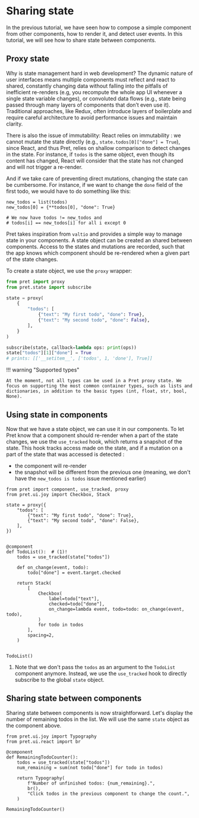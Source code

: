 # Sharing state

In the previous tutorial, we have seen how to compose a simple component from other components, how to render it, and detect user events. In this tutorial, we will see how to share state between components.

## Proxy state

Why is state management hard in web development? The dynamic nature of user interfaces means multiple components must reflect and react to shared, constantly changing data without falling into the pitfalls of inefficient re-renders (e.g, you recompute the whole app UI whenever a single state variable changes), or convoluted data flows (e.g., state being passed through many layers of components that don’t even use it). Traditional approaches, like Redux, often introduce layers of boilerplate and require careful architecture to avoid performance issues and maintain clarity.

There is also the issue of immutability: React relies on immutability : we cannot mutate the state directly (e.g., `state.todos[0]["done"] = True`), since React, and thus Pret, relies on shallow comparison to detect changes in the state. For instance, if `todos` is the same object, even though its content has changed, React will consider that the state has not changed and will not trigger a re-render.

And if we take care of preventing direct mutations, changing the state can be cumbersome. For instance, if we want to change the `done` field of the first todo, we would have to do something like this:

```{ .python .no-exec }
new_todos = list(todos)
new_todos[0] = {**todos[0], "done": True}

# We now have todos != new_todos and
# todos[i] == new_todos[i] for all i except 0
```

Pret takes inspiration from `valtio` and provides a simple way to manage state in your components. A state object can be created an shared between components. Access to the states and mutations are recorded, such that the app knows which component should be re-rendered when a given part of the state changes.

To create a state object, we use the `proxy` wrapper:

```python
from pret import proxy
from pret.state import subscribe

state = proxy(
    {
        "todos": [
            {"text": "My first todo", "done": True},
            {"text": "My second todo", "done": False},
        ],
    }
)

subscribe(state, callback=lambda ops: print(ops))
state["todos"][1]["done"] = True
# prints: [['__setitem__', ['todos', 1, 'done'], True]]
```

!!! warning "Supported types"

    At the moment, not all types can be used in a Pret proxy state. We focus on supporting the most common container types, such as lists and dictionaries, in addition to the basic types (int, float, str, bool, None).

## Using state in components

Now that we have a state object, we can use it in our components. To let Pret know that a component should re-render when a part of the state changes, we use the `use_tracked` hook, which returns a snapshot of the state. This hook tracks access made on the state, and if a mutation on a part of the state that was accessed is detected :

- the component will re-render
- the snapshot will be different from the previous one (meaning, we don't have the `new_todos is todos` issue mentioned earlier)

```{ .python .render-with-pret }
from pret import component, use_tracked, proxy
from pret.ui.joy import Checkbox, Stack

state = proxy({
    "todos": [
        {"text": "My first todo", "done": True},
        {"text": "My second todo", "done": False},
    ],
})


@component
def TodoList():  # (1)!
    todos = use_tracked(state["todos"])

    def on_change(event, todo):
        todo["done"] = event.target.checked

    return Stack(
        [
            Checkbox(
                label=todo["text"],
                checked=todo["done"],
                on_change=lambda event, todo=todo: on_change(event, todo),
            )
            for todo in todos
        ],
        spacing=2,
    )


TodoList()
```

1. Note that we don't pass the `todos` as an argument to the `TodoList` component anymore. Instead, we use the `use_tracked` hook to directly subscribe to the global `state` object.


## Sharing state between components

Sharing state between components is now straightforward.
Let's display the number of remaining todos in the list. We will
use the same `state` object as the component above.

```{ .python .render-with-pret }
from pret.ui.joy import Typography
from pret.ui.react import br

@component
def RemainingTodoCounter():
    todos = use_tracked(state["todos"])
    num_remaining = sum(not todo["done"] for todo in todos)

    return Typography(
        f"Number of unfinished todos: {num_remaining}.",
        br(),
        "Click todos in the previous component to change the count.",
    )

RemainingTodoCounter()
```
